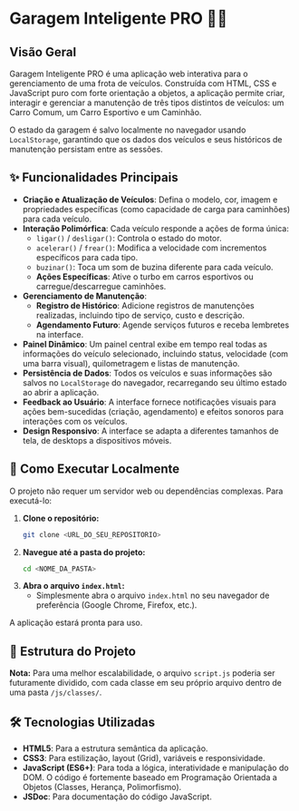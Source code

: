 # Garagem Inteligente PRO 🚗💨

## Visão Geral

Garagem Inteligente PRO é uma aplicação web interativa para o gerenciamento de uma frota de veículos. Construída com HTML, CSS e JavaScript puro com forte orientação a objetos, a aplicação permite criar, interagir e gerenciar a manutenção de três tipos distintos de veículos: um Carro Comum, um Carro Esportivo e um Caminhão.

O estado da garagem é salvo localmente no navegador usando `LocalStorage`, garantindo que os dados dos veículos e seus históricos de manutenção persistam entre as sessões.

## ✨ Funcionalidades Principais

- **Criação e Atualização de Veículos**: Defina o modelo, cor, imagem e propriedades específicas (como capacidade de carga para caminhões) para cada veículo.
- **Interação Polimórfica**: Cada veículo responde a ações de forma única:
    - `ligar()` / `desligar()`: Controla o estado do motor.
    - `acelerar()` / `frear()`: Modifica a velocidade com incrementos específicos para cada tipo.
    - `buzinar()`: Toca um som de buzina diferente para cada veículo.
    - **Ações Específicas**: Ative o turbo em carros esportivos ou carregue/descarregue caminhões.
- **Gerenciamento de Manutenção**:
    - **Registro de Histórico**: Adicione registros de manutenções realizadas, incluindo tipo de serviço, custo e descrição.
    - **Agendamento Futuro**: Agende serviços futuros e receba lembretes na interface.
- **Painel Dinâmico**: Um painel central exibe em tempo real todas as informações do veículo selecionado, incluindo status, velocidade (com uma barra visual), quilometragem e listas de manutenção.
- **Persistência de Dados**: Todos os veículos e suas informações são salvos no `LocalStorage` do navegador, recarregando seu último estado ao abrir a aplicação.
- **Feedback ao Usuário**: A interface fornece notificações visuais para ações bem-sucedidas (criação, agendamento) e efeitos sonoros para interações com os veículos.
- **Design Responsivo**: A interface se adapta a diferentes tamanhos de tela, de desktops a dispositivos móveis.

## 🚀 Como Executar Localmente

O projeto não requer um servidor web ou dependências complexas. Para executá-lo:

1.  **Clone o repositório:**
    ```bash
    git clone <URL_DO_SEU_REPOSITORIO>
    ```
2.  **Navegue até a pasta do projeto:**
    ```bash
    cd <NOME_DA_PASTA>
    ```
3.  **Abra o arquivo `index.html`:**
    -   Simplesmente abra o arquivo `index.html` no seu navegador de preferência (Google Chrome, Firefox, etc.).

A aplicação estará pronta para uso.

## 📂 Estrutura do Projeto

**Nota:** Para uma melhor escalabilidade, o arquivo `script.js` poderia ser futuramente dividido, com cada classe em seu próprio arquivo dentro de uma pasta `/js/classes/`.

## 🛠️ Tecnologias Utilizadas

-   **HTML5**: Para a estrutura semântica da aplicação.
-   **CSS3**: Para estilização, layout (Grid), variáveis e responsividade.
-   **JavaScript (ES6+)**: Para toda a lógica, interatividade e manipulação do DOM. O código é fortemente baseado em Programação Orientada a Objetos (Classes, Herança, Polimorfismo).
-   **JSDoc**: Para documentação do código JavaScript.